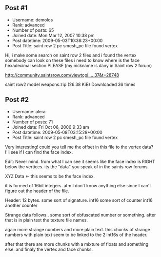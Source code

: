 ## Post #1
- Username: demolos
- Rank: advanced
- Number of posts: 65
- Joined date: Mon Mar 12, 2007 10:38 pm
- Post datetime: 2009-05-03T10:36:23+00:00
- Post Title: saint row 2 pc smesh_pc file found vertex

Hi,
i make some search on saint row 2 files and i found the vertex somebody can look on these files i need to know where is the face hexadecimal section PLEASE (my nickname is dany in Saint row 2 forum)

[http://community.saintsrow.com/viewtopi ... 37&t=28748](http://community.saintsrow.com/viewtopic.php?f=37&t=28748)


 saint row2 model weapons.zip
(26.38 KiB) Downloaded 36 times
## Post #2
- Username: alera
- Rank: advanced
- Number of posts: 71
- Joined date: Fri Oct 06, 2006 9:33 am
- Post datetime: 2009-05-08T03:15:28+00:00
- Post Title: saint row 2 pc smesh_pc file found vertex

Very interesting! could you tell me the offset in this file to the vertex data? I'll see if I can find the face index.

Edit:
Never mind. from what I can see it seems like the face index is RIGHT below the vertices. its the "data" you speak of in the saints row forums.

XYZ
Data <- this seems to be the face index.

it is formed of 16bit integers. atm I don't know anything else since I can't figure out the header of the file.

Header:
12 bytes. some sort of signature.
int16 some sort of counter
int16 another counter

Strange data follows.. some sort of obfuscated number or something. after that is in plain text the texture file names.

again more strange numbers and more plain text.
this chunks of strange numbers with plain text seem to be linked to the 2 int16s of the header.

after that there are more chunks with a mixture of floats and something else.  and finaly the vertex and face chunks.
